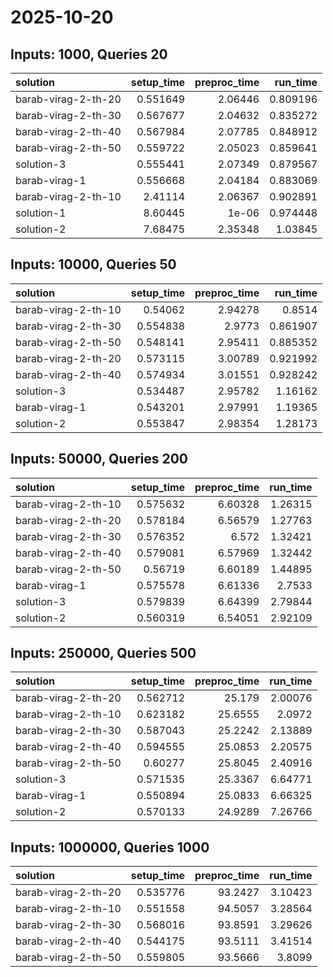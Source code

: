 # 2025-10-20

## Inputs: 1000, Queries 20

| solution            |   setup_time |   preproc_time |   run_time |
|:--------------------|-------------:|---------------:|-----------:|
| barab-virag-2-th-20 |     0.551649 |        2.06446 |   0.809196 |
| barab-virag-2-th-30 |     0.567677 |        2.04632 |   0.835272 |
| barab-virag-2-th-40 |     0.567984 |        2.07785 |   0.848912 |
| barab-virag-2-th-50 |     0.559722 |        2.05023 |   0.859641 |
| solution-3          |     0.555441 |        2.07349 |   0.879567 |
| barab-virag-1       |     0.556668 |        2.04184 |   0.883069 |
| barab-virag-2-th-10 |     2.41114  |        2.06367 |   0.902891 |
| solution-1          |     8.60445  |        1e-06   |   0.974448 |
| solution-2          |     7.68475  |        2.35348 |   1.03845  |

## Inputs: 10000, Queries 50

| solution            |   setup_time |   preproc_time |   run_time |
|:--------------------|-------------:|---------------:|-----------:|
| barab-virag-2-th-10 |     0.54062  |        2.94278 |   0.8514   |
| barab-virag-2-th-30 |     0.554838 |        2.9773  |   0.861907 |
| barab-virag-2-th-50 |     0.548141 |        2.95411 |   0.885352 |
| barab-virag-2-th-20 |     0.573115 |        3.00789 |   0.921992 |
| barab-virag-2-th-40 |     0.574934 |        3.01551 |   0.928242 |
| solution-3          |     0.534487 |        2.95782 |   1.16162  |
| barab-virag-1       |     0.543201 |        2.97991 |   1.19365  |
| solution-2          |     0.553847 |        2.98354 |   1.28173  |

## Inputs: 50000, Queries 200

| solution            |   setup_time |   preproc_time |   run_time |
|:--------------------|-------------:|---------------:|-----------:|
| barab-virag-2-th-10 |     0.575632 |        6.60328 |    1.26315 |
| barab-virag-2-th-20 |     0.578184 |        6.56579 |    1.27763 |
| barab-virag-2-th-30 |     0.576352 |        6.572   |    1.32421 |
| barab-virag-2-th-40 |     0.579081 |        6.57969 |    1.32442 |
| barab-virag-2-th-50 |     0.56719  |        6.60189 |    1.44895 |
| barab-virag-1       |     0.575578 |        6.61336 |    2.7533  |
| solution-3          |     0.579839 |        6.64399 |    2.79844 |
| solution-2          |     0.560319 |        6.54051 |    2.92109 |

## Inputs: 250000, Queries 500

| solution            |   setup_time |   preproc_time |   run_time |
|:--------------------|-------------:|---------------:|-----------:|
| barab-virag-2-th-20 |     0.562712 |        25.179  |    2.00076 |
| barab-virag-2-th-10 |     0.623182 |        25.6555 |    2.0972  |
| barab-virag-2-th-30 |     0.587043 |        25.2242 |    2.13889 |
| barab-virag-2-th-40 |     0.594555 |        25.0853 |    2.20575 |
| barab-virag-2-th-50 |     0.60277  |        25.8045 |    2.40916 |
| solution-3          |     0.571535 |        25.3367 |    6.64771 |
| barab-virag-1       |     0.550894 |        25.0833 |    6.66325 |
| solution-2          |     0.570133 |        24.9289 |    7.26766 |

## Inputs: 1000000, Queries 1000

| solution            |   setup_time |   preproc_time |   run_time |
|:--------------------|-------------:|---------------:|-----------:|
| barab-virag-2-th-20 |     0.535776 |        93.2427 |    3.10423 |
| barab-virag-2-th-10 |     0.551558 |        94.5057 |    3.28564 |
| barab-virag-2-th-30 |     0.568016 |        93.8591 |    3.29626 |
| barab-virag-2-th-40 |     0.544175 |        93.5111 |    3.41514 |
| barab-virag-2-th-50 |     0.559805 |        93.5666 |    3.8099  |